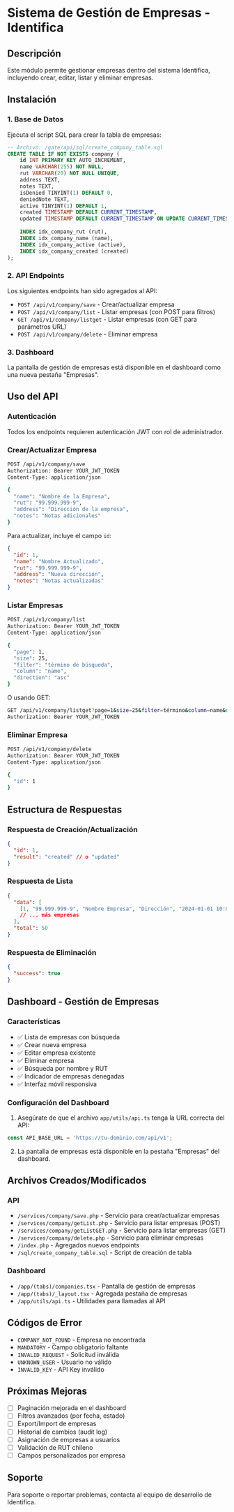 # Sistema de Gestión de Empresas - Identifica

## Descripción

Este módulo permite gestionar empresas dentro del sistema Identifica, incluyendo crear, editar, listar y eliminar empresas.

## Instalación

### 1. Base de Datos

Ejecuta el script SQL para crear la tabla de empresas:

```sql
-- Archivo: /gate/api/sql/create_company_table.sql
CREATE TABLE IF NOT EXISTS company (
    id INT PRIMARY KEY AUTO_INCREMENT,
    name VARCHAR(255) NOT NULL,
    rut VARCHAR(20) NOT NULL UNIQUE,
    address TEXT,
    notes TEXT,
    isDenied TINYINT(1) DEFAULT 0,
    deniedNote TEXT,
    active TINYINT(1) DEFAULT 1,
    created TIMESTAMP DEFAULT CURRENT_TIMESTAMP,
    updated TIMESTAMP DEFAULT CURRENT_TIMESTAMP ON UPDATE CURRENT_TIMESTAMP,
    
    INDEX idx_company_rut (rut),
    INDEX idx_company_name (name),
    INDEX idx_company_active (active),
    INDEX idx_company_created (created)
);
```

### 2. API Endpoints

Los siguientes endpoints han sido agregados al API:

- `POST /api/v1/company/save` - Crear/actualizar empresa
- `POST /api/v1/company/list` - Listar empresas (con POST para filtros)
- `GET /api/v1/company/listget` - Listar empresas (con GET para parámetros URL)
- `POST /api/v1/company/delete` - Eliminar empresa

### 3. Dashboard

La pantalla de gestión de empresas está disponible en el dashboard como una nueva pestaña "Empresas".

## Uso del API

### Autenticación

Todos los endpoints requieren autenticación JWT con rol de administrador.

### Crear/Actualizar Empresa

```bash
POST /api/v1/company/save
Authorization: Bearer YOUR_JWT_TOKEN
Content-Type: application/json

{
  "name": "Nombre de la Empresa",
  "rut": "99.999.999-9",
  "address": "Dirección de la empresa",
  "notes": "Notas adicionales"
}
```

Para actualizar, incluye el campo `id`:

```json
{
  "id": 1,
  "name": "Nombre Actualizado",
  "rut": "99.999.999-9",
  "address": "Nueva dirección",
  "notes": "Notas actualizadas"
}
```

### Listar Empresas

```bash
POST /api/v1/company/list
Authorization: Bearer YOUR_JWT_TOKEN
Content-Type: application/json

{
  "page": 1,
  "size": 25,
  "filter": "término de búsqueda",
  "column": "name",
  "direction": "asc"
}
```

O usando GET:

```bash
GET /api/v1/company/listget?page=1&size=25&filter=término&column=name&direction=asc
Authorization: Bearer YOUR_JWT_TOKEN
```

### Eliminar Empresa

```bash
POST /api/v1/company/delete
Authorization: Bearer YOUR_JWT_TOKEN
Content-Type: application/json

{
  "id": 1
}
```

## Estructura de Respuestas

### Respuesta de Creación/Actualización

```json
{
  "id": 1,
  "result": "created" // o "updated"
}
```

### Respuesta de Lista

```json
{
  "data": [
    [1, "99.999.999-9", "Nombre Empresa", "Dirección", "2024-01-01 10:00:00", 0, null],
    // ... más empresas
  ],
  "total": 50
}
```

### Respuesta de Eliminación

```json
{
  "success": true
}
```

## Dashboard - Gestión de Empresas

### Características

- ✅ Lista de empresas con búsqueda
- ✅ Crear nueva empresa
- ✅ Editar empresa existente
- ✅ Eliminar empresa
- ✅ Búsqueda por nombre y RUT
- ✅ Indicador de empresas denegadas
- ✅ Interfaz móvil responsiva

### Configuración del Dashboard

1. Asegúrate de que el archivo `app/utils/api.ts` tenga la URL correcta del API:

```typescript
const API_BASE_URL = 'https://tu-dominio.com/api/v1';
```

2. La pantalla de empresas está disponible en la pestaña "Empresas" del dashboard.

## Archivos Creados/Modificados

### API
- `/services/company/save.php` - Servicio para crear/actualizar empresas
- `/services/company/getList.php` - Servicio para listar empresas (POST)
- `/services/company/getListGET.php` - Servicio para listar empresas (GET)
- `/services/company/delete.php` - Servicio para eliminar empresas
- `/index.php` - Agregados nuevos endpoints
- `/sql/create_company_table.sql` - Script de creación de tabla

### Dashboard
- `/app/(tabs)/companies.tsx` - Pantalla de gestión de empresas
- `/app/(tabs)/_layout.tsx` - Agregada pestaña de empresas
- `/app/utils/api.ts` - Utilidades para llamadas al API

## Códigos de Error

- `COMPANY_NOT_FOUND` - Empresa no encontrada
- `MANDATORY` - Campo obligatorio faltante
- `INVALID_REQUEST` - Solicitud inválida
- `UNKNOWN_USER` - Usuario no válido
- `INVALID_KEY` - API Key inválido

## Próximas Mejoras

- [ ] Paginación mejorada en el dashboard
- [ ] Filtros avanzados (por fecha, estado)
- [ ] Export/Import de empresas
- [ ] Historial de cambios (audit log)
- [ ] Asignación de empresas a usuarios
- [ ] Validación de RUT chileno
- [ ] Campos personalizados por empresa

## Soporte

Para soporte o reportar problemas, contacta al equipo de desarrollo de Identifica.
